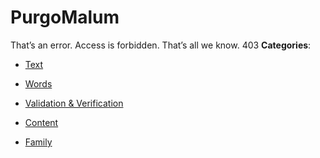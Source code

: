 # PurgoMalum


That’s an error. Access is forbidden. That’s all we know. 403
**Categories**:

- [Text](https://github/awesome-apis/awesome-apis#text)

- [Words](https://github/awesome-apis/awesome-apis#words)

- [Validation & Verification](https://github/awesome-apis/awesome-apis#validation-and-verification)

- [Content](https://github/awesome-apis/awesome-apis#content)

- [Family](https://github/awesome-apis/awesome-apis#family)



